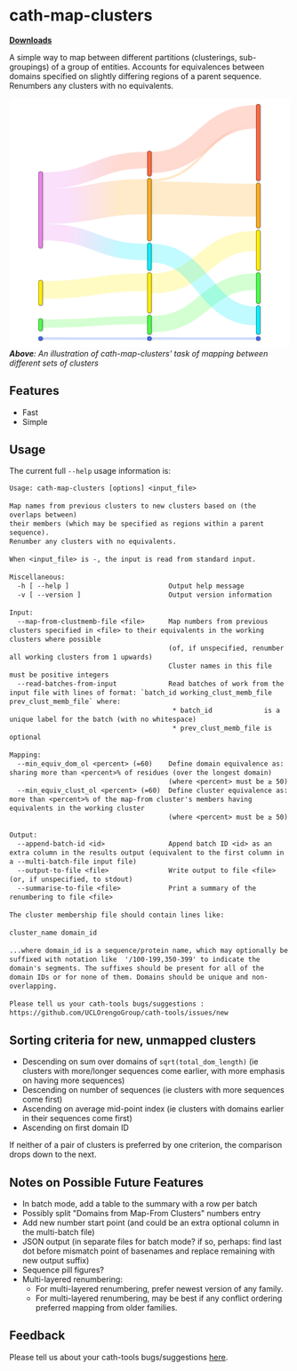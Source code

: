 cath-map-clusters
=================

[**Downloads**](https://github.com/UCLOrengoGroup/cath-tools/releases/latest)

A simple way to map between different partitions (clusterings, sub-groupings) of a group of entities. Accounts for equivalences between domains specified on slightly differing regions of a parent sequence. Renumbers any clusters with no equivalents.

![Screenshot](img/cath-map-clusters.jpg)
<br>
<span class="figure-caption">*__Above__: An illustration of cath-map-clusters' task of mapping between different sets of clusters*</span>

Features
--------

 * Fast
 * Simple

Usage
-----

The current full `--help` usage information is:

~~~~~no-highlight
Usage: cath-map-clusters [options] <input_file>

Map names from previous clusters to new clusters based on (the overlaps between)
their members (which may be specified as regions within a parent sequence).
Renumber any clusters with no equivalents.

When <input_file> is -, the input is read from standard input.

Miscellaneous:
  -h [ --help ]                         Output help message
  -v [ --version ]                      Output version information

Input:
  --map-from-clustmemb-file <file>      Map numbers from previous clusters specified in <file> to their equivalents in the working clusters where possible
                                        (of, if unspecified, renumber all working clusters from 1 upwards)
                                        Cluster names in this file must be positive integers
  --read-batches-from-input             Read batches of work from the input file with lines of format: `batch_id working_clust_memb_file prev_clust_memb_file` where:
                                         * batch_id             is a unique label for the batch (with no whitespace)
                                         * prev_clust_memb_file is optional

Mapping:
  --min_equiv_dom_ol <percent> (=60)    Define domain equivalence as: sharing more than <percent>% of residues (over the longest domain)
                                        (where <percent> must be ≥ 50)
  --min_equiv_clust_ol <percent> (=60)  Define cluster equivalence as: more than <percent>% of the map-from cluster's members having equivalents in the working cluster
                                        (where <percent> must be ≥ 50)

Output:
  --append-batch-id <id>                Append batch ID <id> as an extra column in the results output (equivalent to the first column in a --multi-batch-file input file)
  --output-to-file <file>               Write output to file <file> (or, if unspecified, to stdout)
  --summarise-to-file <file>            Print a summary of the renumbering to file <file>

The cluster membership file should contain lines like:

cluster_name domain_id

...where domain_id is a sequence/protein name, which may optionally be suffixed with notation like  '/100-199,350-399' to indicate the domain's segments. The suffixes should be present for all of the domain IDs or for none of them. Domains should be unique and non-overlapping.

Please tell us your cath-tools bugs/suggestions : https://github.com/UCLOrengoGroup/cath-tools/issues/new
~~~~~

## Sorting criteria for new, unmapped clusters

 * Descending on sum over domains of `sqrt(total_dom_length)` (ie clusters with more/longer sequences come earlier, with more emphasis on having more sequences)
 * Descending on number of sequences (ie clusters with more sequences come first)
 * Ascending on average mid-point index (ie clusters with domains earlier in their sequences come first)
 * Ascending on first domain ID

If neither of a pair of clusters is preferred by one criterion, the comparison drops down to the next.

Notes on Possible Future Features
---------------------------------

 * In batch mode, add a table to the summary with a row per batch
 * Possibly split  "Domains from Map-From Clusters" numbers entry
 * Add new number start point (and could be an extra optional column in the multi-batch file)
 * JSON output (in separate files for batch mode? if so, perhaps: find last dot before mismatch point of basenames and replace remaining with new output suffix)
 * Sequence pill figures?
 * Multi-layered renumbering:
   * For multi-layered renumbering, prefer newest version of any family.
   * For multi-layered renumbering, may be best if any conflict ordering preferred mapping from older families.


Feedback
--------

Please tell us about your cath-tools bugs/suggestions [here](https://github.com/UCLOrengoGroup/cath-tools/issues/new).
